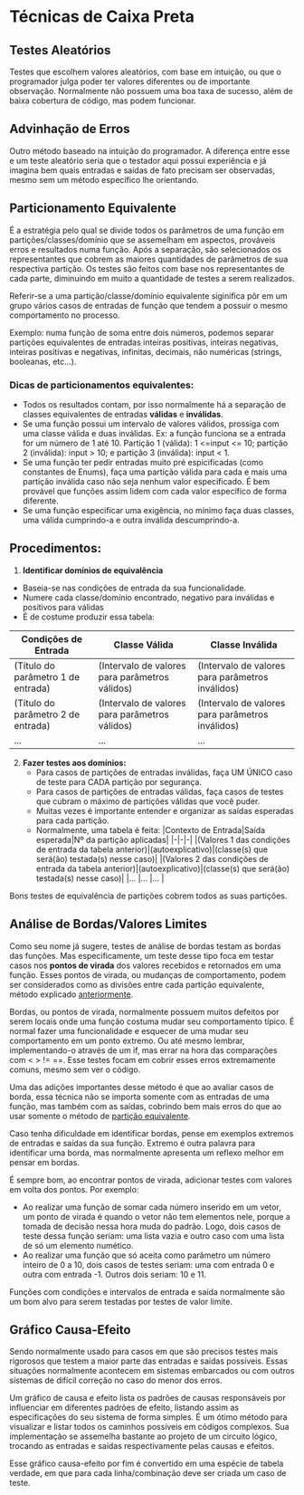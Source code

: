 
# Técnicas de Caixa Preta

## Testes Aleatórios
Testes que escolhem valores aleatórios, com base em intuição, ou que o programador julga poder ter valores diferentes ou de importante observação. Normalmente não possuem uma boa taxa de sucesso, além de baixa cobertura de código, mas podem funcionar.

## Advinhação de Erros
Outro método baseado na intuição do programador. A diferença entre esse e um teste aleatório seria que o testador aqui possui experiência e já imagina bem quais entradas e saídas de fato precisam ser observadas, mesmo sem um método específico lhe orientando.

## Particionamento Equivalente

É a estratégia pelo qual se divide todos os parâmetros de uma função em partições/classes/domínio que se assemelham em aspectos, prováveis erros e resultados numa função. Após a separação, são selecionados os representantes que cobrem as maiores quantidades de parâmetros de sua respectiva partição. Os testes são feitos com base nos representantes de cada parte, diminuindo em muito a quantidade de testes a serem realizados.

Referir-se a uma partição/classe/domínio equivalente siginifica pôr em um grupo vários casos de entradas de função que tendem a possuir o mesmo comportamento no processo.

Exemplo: numa função de soma entre dois números, podemos separar partições equivalentes de entradas inteiras positivas, inteiras negativas, inteiras positivas e negativas, infinitas, decimais, não numéricas (strings, booleanas, etc...).

### Dicas de particionamentos equivalentes:
- Todos os resultados contam, por isso normalmente há a separação de classes equivalentes de entradas **válidas** e **inválidas**.
- Se uma função possui um intervalo de valores válidos, prossiga com uma classe válida e duas inválidas. Ex: a função funciona se a entrada for um número de 1 até 10. Partição 1 (válida):  1 <=input <= 10; partição 2 (inválida): input > 10; e partição 3 (inválida): input < 1.
- Se uma função ter pedir entradas muito pré espicificadas (como constantes de Enums), faça uma partição válida para cada e mais uma partição inválida caso não seja nenhum valor especificado. É bem provável que funções assim lidem com cada valor específico de forma diferente.
- Se uma função especificar uma exigência, no mínimo faça duas classes, uma válida cumprindo-a e outra inválida descumprindo-a.

## Procedimentos:
1. **Identificar domínios de equivalência**
  - Baseia-se nas condições de entrada da sua funcionalidade.
  - Numere cada classe/domínio encontrado, negativo para inválidas e positivos para válidas
  - É de costume produzir essa tabela:

|Condições de Entrada|Classe Válida|Classe Inválida|
|-|-|-|
|(Título do parâmetro 1 de entrada)|(Intervalo de valores para parâmetros válidos)|(Intervalo de valores para parâmetros inválidos)|
|(Título do parâmetro 2 de entrada)|(Intervalo de valores para parâmetros válidos)|(Intervalo de valores para parâmetros inválidos)|
|...|...|...|


2. **Fazer testes aos domínios:**
    - Para casos de partições de entradas inválidas, faça UM ÚNICO caso de teste para CADA partição por segurança.
    - Para casos de partições de entradas válidas, faça casos de testes que cubram o máximo de partições válidas que você puder.
    - Muitas vezes é importante entender e organizar as saídas esperadas para cada partição.
    - Normalmente, uma tabela é feita:
|Contexto de Entrada|Saída esperada|Nº da partição aplicadas|
|-|-|-|
|(Valores 1 das condições de entrada da tabela anterior)|(autoexplicativo)|(classe(s) que será(ão) testada(s) nesse caso)|
|(Valores 2 das condições de entrada da tabela anterior)|(autoexplicativo)|(classe(s) que será(ão) testada(s) nesse caso)|
|... |... |... |

Bons testes de equivalência de partições cobrem todos as suas partições.

## Análise de Bordas/Valores Limites

Como seu nome já sugere, testes de análise de bordas testam as bordas das funções. Mas especificamente, um teste desse tipo foca em testar casos nos **pontos de virada** dos valores recebidos e retornados em uma função. Esses pontos de virada, ou mudanças de comportamento, podem ser considerados como as divisões entre cada partição equivalente, método explicado [anteriormente](#Particionamento-Equivalente).

Bordas, ou pontos de virada, normalmente possuem muitos defeitos por serem locais onde uma função costuma mudar seu comportamento típico. É normal fazer uma funcionalidade e esquecer de uma mudar seu comportamento em um ponto extremo. Ou até mesmo lembrar, implementando-o através de um if, mas errar na hora das comparações com < > != ==. Esse testes focam em cobrir esses erros extremamente comuns, mesmo sem ver o código.

Uma das adições importantes desse método é que ao avaliar casos de borda, essa técnica não se importa somente com as entradas de uma função, mas também com as saídas, cobrindo bem mais erros do que ao usar somente o método de [partição equivalente](#Particionamento-Equivalente).

Caso tenha dificuldade em identificar bordas, pense em exemplos extremos de entradas e saídas da sua função. Extremo é outra palavra para identificar uma borda, mas normalmente apresenta um reflexo melhor em pensar em bordas.

É sempre bom, ao encontrar pontos de virada, adicionar testes com valores em volta dos pontos. Por exemplo:
- Ao realizar uma função de somar cada número inserido em um vetor, um ponto de virada é quando o vetor não tem elementos nele, porque a tomada de decisão nessa hora muda do padrão. Logo, dois casos de teste dessa função seriam: uma lista vazia e outro caso com uma lista de só um elemento numético. 
- Ao realizar uma função que só aceita como parâmetro um número inteiro de 0 a 10, dois casos de testes seriam: uma com entrada 0 e outra com entrada -1. Outros dois seriam: 10 e 11.

Funções com condições e intervalos de entrada e saída normalmente são um bom alvo para serem testadas por testes de valor limite.

## Gráfico Causa-Efeito

Sendo normalmente usado para casos em que são precisos testes mais rigorosos que testem a maior parte das entradas e saídas possíveis. Essas situações normalmente acontecem em sistemas embarcados ou com outros sistemas de difícil correção no caso do menor dos erros.

Um gráfico de causa e efeito lista os padrões de causas responsáveis por influenciar em diferentes padrões de efeito, listando assim as especificações do seu sistema de forma simples. É um ótimo método para visualizar e listar todos os caminhos possíveis em códigos complexos. Sua implementação se assemelha bastante ao projeto de um circuito lógico, trocando as entradas e saídas respectivamente pelas causas e efeitos.

Esse gráfico causa-efeito por fim é convertido em uma espécie de tabela verdade, em que para cada linha/combinação deve ser criada um caso de teste.
